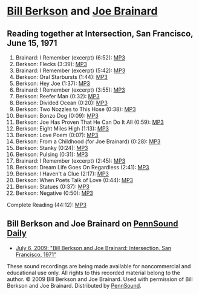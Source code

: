 [Bill Berkson](Berkson.php) and [Joe Brainard](Brainard.php)
============================================================

Reading together at Intersection, San Francisco, June 15, 1971
--------------------------------------------------------------

1.  Brainard: I Remember (excerpt) (6:52): [MP3](http://media.sas.upenn.edu/pennsound/authors/Berkson-Brainard/Berkson-Brainard_02_Brainard_I-Remember_Intersection_San-Francisco_06-15-71.mp3)
2.  Berkson: Flecks (3:39): [MP3](http://media.sas.upenn.edu/pennsound/authors/Berkson-Brainard/Berkson-Brainard_03_Berkson_Flecks_Intersection_San-Francisco_06-15-71.mp3)
3.  Brainard: I Remember (excerpt) (5:42): [MP3](http://media.sas.upenn.edu/pennsound/authors/Berkson-Brainard/Berkson-Brainard_04_Brainard_I-Remember_Intersection_San-Francisco_06-15-71.mp3)
4.  Berkson: Oral Starbursts (1:44): [MP3](http://media.sas.upenn.edu/pennsound/authors/Berkson-Brainard/Berkson-Brainard_05_Berkson_Oral-Starbursts_Intersection_San-Francisco_06-15-71.mp3)
5.  Berkson: Hey Joe (1:37): [MP3](http://media.sas.upenn.edu/pennsound/authors/Berkson-Brainard/Berkson-Brainard_06_Berkson_Hey-Joe_Intersection_San-Francisco_06-15-71.mp3)
6.  Brainard: I Remember (excerpt) (3:55): [MP3](http://media.sas.upenn.edu/pennsound/authors/Berkson-Brainard/Berkson-Brainard_07_Brainard_I-Remember_Intersection_San-Francisco_06-15-71.mp3)
7.  Berkson: Reefer Man (0:32): [MP3](http://media.sas.upenn.edu/pennsound/authors/Berkson-Brainard/Berkson-Brainard_08_Berkson_Reefer-Man_Intersection_San-Francisco_06-15-71.mp3)
8.  Berkson: Divided Ocean (0:20): [MP3](http://media.sas.upenn.edu/pennsound/authors/Berkson-Brainard/Berkson-Brainard_09_Berkson_Divided-Ocean_Intersection_San-Francisco_06-15-71.mp3)
9.  Berkson: Two Nozzles to This Hose (0:38): [MP3](http://media.sas.upenn.edu/pennsound/authors/Berkson-Brainard/Berkson-Brainard_10_Berkson_Two-Nozzles-to-This-Hose_Intersection_San-Francisco_06-15-71.mp3)
10. Berkson: Bonzo Dog (0:09): [MP3](http://media.sas.upenn.edu/pennsound/authors/Berkson-Brainard/Berkson-Brainard_11_Berkson_Bonzo-Dog_Intersection_San-Francisco_06-15-71.mp3)
11. Berkson: Joe Has Proven That He Can Do It All (0:59): [MP3](http://media.sas.upenn.edu/pennsound/authors/Berkson-Brainard/Berkson-Brainard_12_Joe-Has-Proven-That-He-Can-Do-It-All_Intersection_San-Francisco_06-15-71.mp3)
12. Berkson: Eight Miles High (1:13): [MP3](http://media.sas.upenn.edu/pennsound/authors/Berkson-Brainard/Berkson-Brainard_13_Berkson_Eight-Miles-High_Intersection_San-Francisco_06-15-71.mp3)
13. Berkson: Love Poem (0:07): [MP3](http://media.sas.upenn.edu/pennsound/authors/Berkson-Brainard/Berkson-Brainard_14_Berkson_Love-Poem_Intersection_San-Francisco_06-15-71.mp3)
14. Berkson: From a Childhood (for Joe Brainard) (0:28): [MP3](http://media.sas.upenn.edu/pennsound/authors/Berkson-Brainard/Berkson-Brainard_15_Berkson_From-a-Childhood_Intersetion_San-Francisco_06-15-71.mp3)
15. Berkson: Stanky (0:24): [MP3](http://media.sas.upenn.edu/pennsound/authors/Berkson-Brainard/Berkson-Brainard_16_Berkson_Stanky_Intersection_San-Francisco_06-15-71.mp3)
16. Berkson: Pulsing (0:31): [MP3](http://media.sas.upenn.edu/pennsound/authors/Berkson-Brainard/Berkson-Brainard_17_Berkson_Pulsing_Intersection_San-Francisco_06-15-71.mp3)
17. Brainard: I Remember (excerpt) (2:45): [MP3](http://media.sas.upenn.edu/pennsound/authors/Berkson-Brainard/Berkson-Brainard_18_I-Remember_Intersection_San-Francisco_06-15-71.mp3)
18. Berkson: Dream Life Goes On Regardless (2:41): [MP3](http://media.sas.upenn.edu/pennsound/authors/Berkson-Brainard/Berkson-Brainard_19_Berkson_Dream-Life-Goes-On-Regardless_Intersection_San-Francisco_06-15-71.mp3)
19. Berkson: I Haven't a Clue (2:17): [MP3](http://media.sas.upenn.edu/pennsound/authors/Berkson-Brainard/Berkson-Brainard_20_Berkson_I-Haven't-a-Clue_Intersection_06-15-71.mp3)
20. Berkson: When Poets Talk of Love (0:44): [MP3](http://media.sas.upenn.edu/pennsound/authors/Berkson-Brainard/Berkson-Brainard_21_Berkson_When-Poets-Talk-of-Love_Intersection_San-Francisco_06-15-71.mp3)
21. Berkson: Statues (0:37): [MP3](http://media.sas.upenn.edu/pennsound/authors/Berkson-Brainard/Berkson-Brainard_22_Berkson_Statues_Intersection_San-Francisco_06-15-71.mp3)
22. Berkson: Negative (0:50): [MP3](http://media.sas.upenn.edu/pennsound/authors/Berkson-Brainard/Berkson-Brainard_23_Berkson_Negative_Intersection_San-Francisco_06-15-71.mp3)

Complete Reading (44:12): [MP3](http://media.sas.upenn.edu/pennsound/authors/Berkson-Brainard/Berkson-Brainard_01_Berkson-Brainard_Complete-Reading_Intersection_San-Francisco_06-15-71.mp3)

Bill Berkson and Joe Brainard on [PennSound Daily](http://writing.upenn.edu/pennsound/daily)
--------------------------------------------------------------------------------------------

-   [July 6, 2009: "Bill Berkson and Joe Brainard: Intersection, San Francisco, 1971"](http://writing.upenn.edu/pennsound/daily/200907.php#6_11:29)

These sound recordings are being made available for noncommercial and educational use only. All rights to this recorded material belong to the author.
© 2009 Bill Berkson and Joe Brainard. Used with permission of Bill Berkson and Joe Brainard. Distributed by [PennSound](../index.html).
